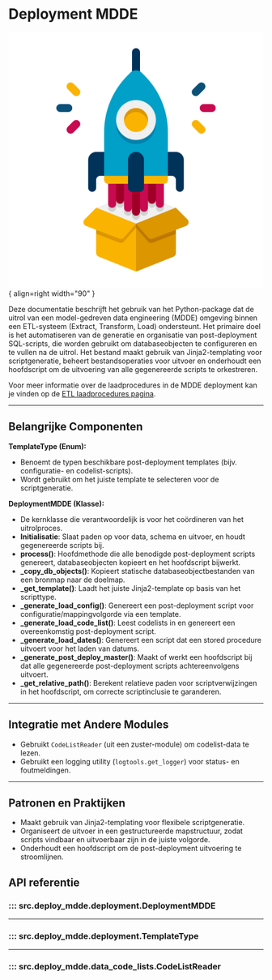 # Deployment MDDE

![Deployment](images/deployment.png){ align=right width="90" }

Deze documentatie beschrijft het gebruik van het Python-package dat de uitrol van een model-gedreven data engineering (MDDE) omgeving binnen een ETL-systeem (Extract, Transform, Load) ondersteunt. Het primaire doel is het automatiseren van de generatie en organisatie van post-deployment SQL-scripts, die worden gebruikt om databaseobjecten te configureren en te vullen na de uitrol. Het bestand maakt gebruik van Jinja2-templating voor scriptgeneratie, beheert bestandsoperaties voor uitvoer en onderhoudt een hoofdscript om de uitvoering van alle gegenereerde scripts te orkestreren.

Voor meer informatie over de laadprocedures in de MDDE deployment kan je vinden op de [ETL laadprocedures pagina](MDDE_ETL_procs.md).

---

## Belangrijke Componenten

**TemplateType (Enum):**

* Benoemt de typen beschikbare post-deployment templates (bijv. configuratie- en codelist-scripts).
* Wordt gebruikt om het juiste template te selecteren voor de scriptgeneratie.

**DeploymentMDDE (Klasse):**

* De kernklasse die verantwoordelijk is voor het coördineren van het uitrolproces.
* **Initialisatie**: Slaat paden op voor data, schema en uitvoer, en houdt gegenereerde scripts bij.
* **process()**: Hoofdmethode die alle benodigde post-deployment scripts genereert, databaseobjecten kopieert en het hoofdscript bijwerkt.
* **\_copy\_db\_objects()**: Kopieert statische databaseobjectbestanden van een bronmap naar de doelmap.
* **\_get\_template()**: Laadt het juiste Jinja2-template op basis van het scripttype.
* **\_generate\_load\_config()**: Genereert een post-deployment script voor configuratie/mappingvolgorde via een template.
* **\_generate\_load\_code\_list()**: Leest codelists in en genereert een overeenkomstig post-deployment script.
* **\_generate\_load\_dates()**: Genereert een script dat een stored procedure uitvoert voor het laden van datums.
* **\_generate\_post\_deploy\_master()**: Maakt of werkt een hoofdscript bij dat alle gegenereerde post-deployment scripts achtereenvolgens uitvoert.
* **\_get\_relative\_path()**: Berekent relatieve paden voor scriptverwijzingen in het hoofdscript, om correcte scriptinclusie te garanderen.

---

## Integratie met Andere Modules

* Gebruikt `CodeListReader` (uit een zuster-module) om codelist-data te lezen.
* Gebruikt een logging utility (`logtools.get_logger`) voor status- en foutmeldingen.

---

## Patronen en Praktijken

* Maakt gebruik van Jinja2-templating voor flexibele scriptgeneratie.
* Organiseert de uitvoer in een gestructureerde mapstructuur, zodat scripts vindbaar en uitvoerbaar zijn in de juiste volgorde.
* Onderhoudt een hoofdscript om de post-deployment uitvoering te stroomlijnen.

## API referentie

### ::: src.deploy_mdde.deployment.DeploymentMDDE

---

### ::: src.deploy_mdde.deployment.TemplateType

---

### ::: src.deploy_mdde.data_code_lists.CodeListReader
